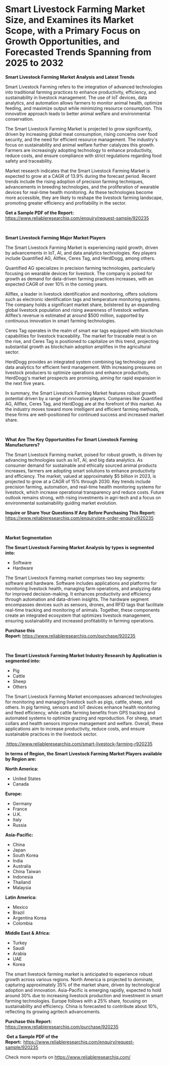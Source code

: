 <p><h1>Smart Livestock Farming Market Size, and Examines its Market Scope, with a Primary Focus on Growth Opportunities, and Forecasted Trends Spanning from 2025 to 2032</h1></p><p><strong>Smart Livestock Farming Market Analysis and Latest Trends</strong></p>
<p><p>Smart Livestock Farming refers to the integration of advanced technologies into traditional farming practices to enhance productivity, efficiency, and sustainability in livestock management. The use of IoT devices, data analytics, and automation allows farmers to monitor animal health, optimize feeding, and maximize output while minimizing resource consumption. This innovative approach leads to better animal welfare and environmental conservation.</p><p>The Smart Livestock Farming Market is projected to grow significantly, driven by increasing global meat consumption, rising concerns over food security, and the need for efficient resource management. The industry's focus on sustainability and animal welfare further catalyzes this growth. Farmers are increasingly adopting technology to enhance productivity, reduce costs, and ensure compliance with strict regulations regarding food safety and traceability.</p><p>Market research indicates that the Smart Livestock Farming Market is expected to grow at a CAGR of 13.9% during the forecast period. Recent trends include the rising adoption of precision farming techniques, advancements in breeding technologies, and the proliferation of wearable devices for real-time health monitoring. As these technologies become more accessible, they are likely to reshape the livestock farming landscape, promoting greater efficiency and profitability in the sector.</p></p>
<p><strong>Get a Sample PDF of the Report:&nbsp;</strong> <a href="https://www.reliableresearchiq.com/enquiry/request-sample/920235?utm_campaign=2758&utm_medium=2&utm_source=Github&utm_content=ia&utm_term=06032025&utm_id=smart-livestock-farming">https://www.reliableresearchiq.com/enquiry/request-sample/920235</a></p>
<p>&nbsp;</p>
<p><strong>Smart Livestock Farming Major Market Players</strong></p>
<p><p>The Smart Livestock Farming Market is experiencing rapid growth, driven by advancements in IoT, AI, and data analytics technologies. Key players include Quantified AG, Allflex, Ceres Tag, and HerdDogg, among others.</p><p>Quantified AG specializes in precision farming technologies, particularly focusing on wearable devices for livestock. The company is poised for growth as demand for data-driven farming practices increases, with an expected CAGR of over 10% in the coming years.</p><p>Allflex, a leader in livestock identification and monitoring, offers solutions such as electronic identification tags and temperature monitoring systems. The company holds a significant market share, bolstered by an expanding global livestock population and rising awareness of livestock welfare. Allflex’s revenue is estimated at around $500 million, supported by continuous innovation in smart farming technologies.</p><p>Ceres Tag operates in the realm of smart ear tags equipped with blockchain capabilities for livestock traceability. The market for traceable meat is on the rise, and Ceres Tag is positioned to capitalize on this trend, projecting substantial growth as blockchain adoption amplifies in the agricultural sector.</p><p>HerdDogg provides an integrated system combining tag technology and data analytics for efficient herd management. With increasing pressures on livestock producers to optimize operations and enhance productivity, HerdDogg's market prospects are promising, aiming for rapid expansion in the next five years.</p><p>In summary, the Smart Livestock Farming Market features robust growth potential driven by a range of innovative players. Companies like Quantified AG, Allflex, Ceres Tag, and HerdDogg are at the forefront of this market. As the industry moves toward more intelligent and efficient farming methods, these firms are well-positioned for continued success and increased market share.</p></p>
<p>&nbsp;</p>
<p><strong>What Are The Key Opportunities For Smart Livestock Farming Manufacturers?</strong></p>
<p><p>The Smart Livestock Farming market, poised for robust growth, is driven by advancing technologies such as IoT, AI, and big data analytics. As consumer demand for sustainable and ethically sourced animal products increases, farmers are adopting smart solutions to enhance productivity and efficiency. The market, valued at approximately $5 billion in 2023, is projected to grow at a CAGR of 15% through 2030. Key trends include precision farming, automation, and real-time health monitoring systems for livestock, which increase operational transparency and reduce costs. Future outlook remains strong, with rising investments in agri-tech and a focus on environmental sustainability guiding market evolution.</p></p>
<p><strong>Inquire or Share Your Questions If Any Before Purchasing This Report:</strong> <a href="https://www.reliableresearchiq.com/enquiry/pre-order-enquiry/920235?utm_campaign=2758&utm_medium=2&utm_source=Github&utm_content=ia&utm_term=06032025&utm_id=smart-livestock-farming">https://www.reliableresearchiq.com/enquiry/pre-order-enquiry/920235</a></p>
<p>&nbsp;</p>
<p><strong>Market Segmentation</strong></p>
<p><strong>The Smart Livestock Farming Market Analysis by types is segmented into:</strong></p>
<p><ul><li>Software</li><li>Hardware</li></ul></p>
<p><p>The Smart Livestock Farming market comprises two key segments: software and hardware. Software includes applications and platforms for monitoring livestock health, managing farm operations, and analyzing data for improved decision-making. It enhances productivity and efficiency through automation and data-driven insights. The hardware segment encompasses devices such as sensors, drones, and RFID tags that facilitate real-time tracking and monitoring of animals. Together, these components create an integrated ecosystem that optimizes livestock management, ensuring sustainability and increased profitability in farming operations.</p></p>
<p><strong>Purchase this Report:&nbsp;</strong><a href="https://www.reliableresearchiq.com/purchase/920235?utm_campaign=2758&utm_medium=2&utm_source=Github&utm_content=ia&utm_term=06032025&utm_id=smart-livestock-farming">https://www.reliableresearchiq.com/purchase/920235</a></p>
<p>&nbsp;</p>
<p><strong>The Smart Livestock Farming Market Industry Research by Application is segmented into:</strong></p>
<p><ul><li>Pig</li><li>Cattle</li><li>Sheep</li><li>Others</li></ul></p>
<p><p>The Smart Livestock Farming Market encompasses advanced technologies for monitoring and managing livestock such as pigs, cattle, sheep, and others. In pig farming, sensors and IoT devices enhance health monitoring and feed efficiency, while cattle farming benefits from GPS tracking and automated systems to optimize grazing and reproduction. For sheep, smart collars and health sensors improve management and welfare. Overall, these applications aim to increase productivity, reduce costs, and ensure sustainable practices in the livestock sector.</p></p>
<p><a href="https://www.reliableresearchiq.com/smart-livestock-farming-r920235?utm_campaign=2758&utm_medium=2&utm_source=Github&utm_content=ia&utm_term=06032025&utm_id=smart-livestock-farming">&nbsp;https://www.reliableresearchiq.com/smart-livestock-farming-r920235</a></p>
<p><strong>In terms of Region, the Smart Livestock Farming Market Players available by Region are:</strong></p>
<p>
    <p> <strong> North America: </strong>
        <ul>
            <li>United States</li>
            <li>Canada</li>
        </ul>
        </p> 
    <p> <strong> Europe: </strong>
        <ul>
            <li>Germany</li>
            <li>France</li>
            <li>U.K.</li>
            <li>Italy</li>
            <li>Russia</li>
        </ul>
        </p> 
    <p> <strong> Asia-Pacific: </strong>
        <ul>
            <li>China</li>
            <li>Japan</li>
            <li>South Korea</li>
            <li>India</li>
            <li>Australia</li>
            <li>China Taiwan</li>
            <li>Indonesia</li>
            <li>Thailand</li>
            <li>Malaysia</li>
        </ul>
        </p> 
    <p> <strong> Latin America: </strong>
        <ul>
            <li>Mexico</li>
            <li>Brazil</li>
            <li>Argentina Korea</li>
            <li>Colombia</li>
        </ul>
        </p> 
    <p> <strong> Middle East & Africa: </strong>
        <ul>
            <li>Turkey</li>
            <li>Saudi</li>
            <li>Arabia</li>
            <li>UAE</li>
            <li>Korea</li>
        </ul>
    </p>
    </p>
<p><p>The smart livestock farming market is anticipated to experience robust growth across various regions. North America is projected to dominate, capturing approximately 35% of the market share, driven by technological adoption and innovation. Asia-Pacific is emerging rapidly, expected to hold around 30% due to increasing livestock production and investment in smart farming technologies. Europe follows with a 25% share, focusing on sustainability and efficiency. China is forecasted to contribute about 10%, reflecting its growing agritech advancements.</p></p>
<p><strong>Purchase this Report: </strong><a href="https://www.reliableresearchiq.com/purchase/920235?utm_campaign=2758&utm_medium=2&utm_source=Github&utm_content=ia&utm_term=06032025&utm_id=smart-livestock-farming">https://www.reliableresearchiq.com/purchase/920235</a></p>
<p>&nbsp;<strong>Get a Sample PDF of the Report:&nbsp;&nbsp;</strong><a href="https://www.reliableresearchiq.com/enquiry/request-sample/920235?utm_campaign=2758&utm_medium=2&utm_source=Github&utm_content=ia&utm_term=06032025&utm_id=smart-livestock-farming">https://www.reliableresearchiq.com/enquiry/request-sample/920235</a></p>
<p><strong></strong></p>
<p>Check more reports on <a href="https://www.reliableresearchiq.com/?utm_campaign=2758&utm_medium=2&utm_source=Github&utm_content=ia&utm_term=06032025&utm_id=smart-livestock-farming">https://www.reliableresearchiq.com/</a></p>